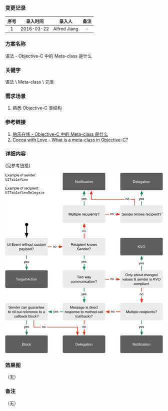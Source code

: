 ### 变更记录

| 序号 | 录入时间 | 录入人 | 备注 |
|:--------:|:--------:|:--------:|:--------:|
| 1 | 2016-03-22 | Alfred Jiang | - |

### 方案名称

语法 - Objective-C 中的 Meta-class 是什么

### 关键字

语法 \ Meta-class \ 元类

### 需求场景

1. 熟悉 Objective-C 类结构

### 参考链接

1. [伯乐在线 - Objective-C 中的 Meta-class 是什么](http://blog.jobbole.com/53824/)
2. [Cocoa with Love - What is a meta-class in Objective-C?](http://www.cocoawithlove.com/2010/01/what-is-meta-class-in-objective-c.html)

### 详细内容
(见参考链接)

![Image_00161_00001.png](Images/Image_00160_00001.png)

### 效果图
（无）

### 备注
（无）
